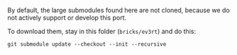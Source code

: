 By default, the large submodules found here are not cloned, because we do not
actively support or develop this port.

To download them, stay in this folder (`bricks/ev3rt`) and do this:

    git submodule update --checkout --init --recursive
